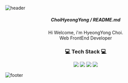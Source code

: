![header](https://capsule-render.vercel.app/api?type=waving&&color=gradient&height=100&section=header&fontSize=90)

<div align = "center">

##### <p>  ChoiHyeongYong / README.md </p>

Hi Welcome, i'm HyeongYong Choi.  
Web FrontEnd Developer

<h3>💻 Tech Stack 💻</h3>
 

<p>
<img src="https://img.shields.io/badge/React-0099FF?style=flat-square&logo=React&logoColor=white"/>
<img src="https://img.shields.io/badge/React Router-CA4245?style=flat-square&logo=React Router&logoColor=white"/>
<img src="https://img.shields.io/badge/Redux-764ABC?style=flat-square&logo=Redux&logoColor=white"/>
<img src="https://img.shields.io/badge/Axios-5A29E4?style=flat-square&logo=Axios&logoColor=white"/>
</p>

</div>

![footer](https://capsule-render.vercel.app/api?type=waving&&color=gradient&height=100&section=footer&fontSize=90)

 
